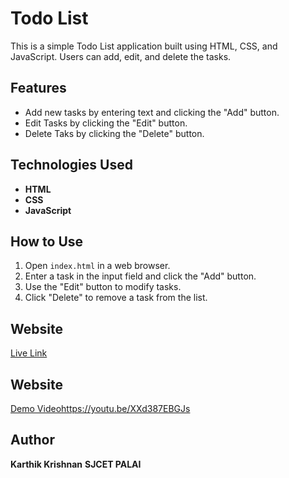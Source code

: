 # Todo List

This is a simple Todo List application built using HTML, CSS, and JavaScript. Users can add, edit, and delete the tasks.

## Features
- Add new tasks by entering text and clicking the "Add" button.
- Edit Tasks by clicking the "Edit" button.
- Delete Taks by clicking the "Delete" button.

## Technologies Used
- **HTML**
- **CSS**
- **JavaScript**

## How to Use
1. Open `index.html` in a web browser.
2. Enter a task in the input field and click the "Add" button.
3. Use the "Edit" button to modify tasks.
4. Click "Delete" to remove a task from the list.

## Website
 [Live Link](https://iamkarthik2004.github.io/TASK-IT-UP_to-do-List)

 ## Website
[Demo Video]()https://youtu.be/XXd387EBGJs
 
## Author
**Karthik Krishnan**
**SJCET PALAI**

